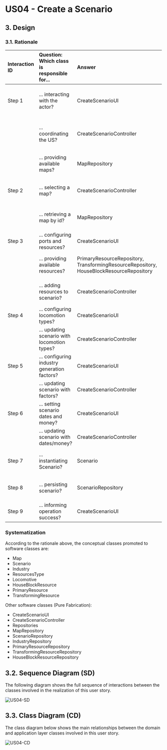 # US04 - Create a Scenario

## 3. Design

### 3.1. Rationale

| Interaction ID | Question: Which class is responsible for... | Answer | Justification (with patterns) |
|:-------------- |:--------------------------------------------|:-------|:-----------------------------|
| Step 1         | ... interacting with the actor?              | CreateScenarioUI | Pure Fabrication: UI handles user interaction. |
|                | ... coordinating the US?                    | CreateScenarioController | Controller: coordinates the scenario creation process. |
|                | ... providing available maps?               | MapRepository | IE: repository knows all maps. |
| Step 2         | ... selecting a map?                        | CreateScenarioController | Controller: manages selection logic. |
|                | ... retrieving a map by id?                 | MapRepository | IE: repository provides map access. |
| Step 3         | ... configuring ports and resources?         | CreateScenarioUI | IE: user input. |
|                | ... providing available resources?           | PrimaryResourceRepository, TransformingResourceRepository, HouseBlockResourceRepository | IE: repositories manage resources. |
|                | ... adding resources to scenario?            | CreateScenarioController | Controller: manages scenario state. |
| Step 4         | ... configuring locomotion types?            | CreateScenarioUI | IE: user input. |
|                | ... updating scenario with locomotion types? | CreateScenarioController | Controller: updates scenario. |
| Step 5         | ... configuring industry generation factors? | CreateScenarioUI | IE: user input. |
|                | ... updating scenario with factors?          | CreateScenarioController | Controller: updates scenario. |
| Step 6         | ... setting scenario dates and money?        | CreateScenarioUI | IE: user input. |
|                | ... updating scenario with dates/money?      | CreateScenarioController | Controller: updates scenario. |
| Step 7         | ... instantiating Scenario?                  | Scenario | Creator: scenario aggregates all data. |
| Step 8         | ... persisting scenario?                     | ScenarioRepository | IE: repository stores scenarios. |
| Step 9         | ... informing operation success?             | CreateScenarioUI | IE: UI provides feedback. |

### Systematization

According to the rationale above, the conceptual classes promoted to software classes are:

* Map
* Scenario
* Industry
* ResourcesType
* Locomotive
* HouseBlockResource
* PrimaryResource
* TransformingResource

Other software classes (Pure Fabrication):

* CreateScenarioUI
* CreateScenarioController
* Repositories
* MapRepository
* ScenarioRepository
* IndustryRepository
* PrimaryResourceRepository
* TransformingResourceRepository
* HouseBlockResourceRepository

## 3.2. Sequence Diagram (SD)

The following diagram shows the full sequence of interactions between the classes involved in the realization of this user story.

![US04-SD](svg/US04-SD-full.png)

## 3.3. Class Diagram (CD)

The class diagram below shows the main relationships between the domain and application layer classes involved in this user story.

![US04-CD](svg/US04-CD.png)